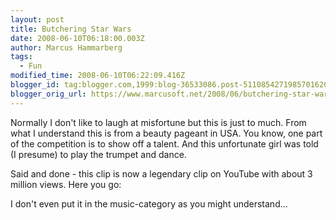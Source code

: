 ```yaml
---
layout: post
title: Butchering Star Wars
date: 2008-06-10T06:18:00.003Z
author: Marcus Hammarberg
tags:
  - Fun
modified_time: 2008-06-10T06:22:09.416Z
blogger_id: tag:blogger.com,1999:blog-36533086.post-5110854271985701620
blogger_orig_url: https://www.marcusoft.net/2008/06/butchering-star-wars.html
---
```


Normally I don't like to laugh at misfortune but this is just to much. From what I understand this is from a beauty pageant in USA. You know, one part of the competition is to show off a talent. And this unfortunate girl was told (I presume) to play the trumpet and dance.

Said and done - this clip is now a legendary clip on YouTube with about 3 million views. Here you go:

I don't even put it in the music-category as you might understand...
